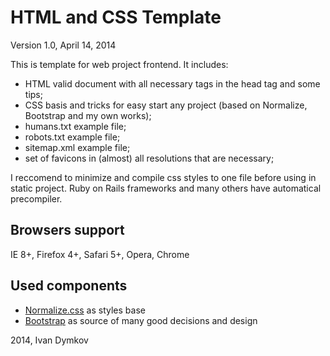 HTML and CSS Template
=====================

Version 1.0, April 14, 2014

This is template for web project frontend. It includes:

- HTML valid document with all necessary tags in the head tag and some tips;
- CSS basis and tricks for easy start any project (based on Normalize, Bootstrap and my own works);
- humans.txt example file;
- robots.txt example file;
- sitemap.xml example file;
- set of favicons in (almost) all resolutions that are necessary;

I reccomend to minimize and compile css styles to one file before using in static project. Ruby on Rails frameworks and many others have automatical precompiler.

Browsers support
----------------

IE 8+, Firefox 4+, Safari 5+, Opera, Chrome

Used components
---------------

- [Normalize.css](http://github.com/necolas/normalize.css) as styles base
- [Bootstrap](http://getbootstrap.com/) as source of many good decisions and design

2014, Ivan Dymkov